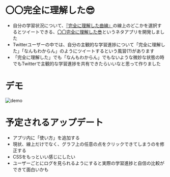 # 〇〇完全に理解した😎
- 自分の学習状況について、[『完全に理解した曲線』](https://togetter.com/li/1783989)の線上のどこかを選択するとツイートできる、[〇〇完全に理解した😎](https://understand-totally.net/)というネタアプリを開発しました
- Twitterユーザーの中では、自分の主観的な学習進捗について「完全に理解した」「なんもわからん」のようにツイートするという風習(?)があります
- 「完全に理解した」でも「なんもわからん」でもないような微妙な状態の時でもTwitterで主観的な学習進捗を共有できたらいいなと思って作りました
# デモ
![demo](https://github.com/ganyarura/understood-totally/blob/aa06c128ecda32fc445173dba509ead9947f89f0/gif/demo.gif)
# 予定されるアップデート
- アプリ内に「使い方」を追加する
- 現状、線上だけでなく、グラフ上の任意の点をクリックできてしまうのを修正する
- CSSをもっといい感じにしたい
- ユーザーごとにログを見られるようにすると実際の学習進捗と自信の比較ができて面白いかも
